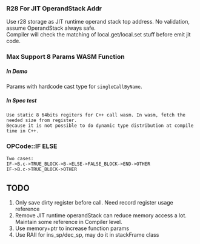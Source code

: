 ### R28 For JIT OperandStack Addr

Use r28 storage as JIT runtime operand stack top address. No validation, assume OperandStack always safe.  
Compiler will check the matching of local.get/local.set stuff before emit jit code.

### Max Support 8 Params WASM Function

##### In Demo

Params with hardcode cast type for `singleCallByName`.

##### In Spec test

    Use static 8 64bits regiters for C++ call wasm. In wasm, fetch the needed size from register.
    Because it is not possible to do dynamic type distribution at compile time in C++.

### OPCode::IF ELSE

```
Two cases:
IF->B.c->TRUE_BLOCK->B->ELSE->FALSE_BLOCK->END->OTHER
IF->B.c->TRUE_BLOCK->OTHER
```

## TODO

1. Only save dirty register before call. Need record register usage reference
2. Remove JIT runtime operandStack can reduce memory access a lot. Maintain some reference in Compiler level.
3. Use memory+ptr to increase function params
4. Use RAII for ins_sp/dec_sp, may do it in stackFrame class
